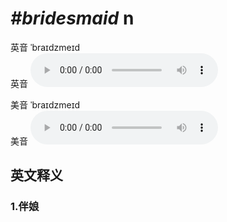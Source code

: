 # ***\#bridesmaid*** n
英音 ˈbraɪdzmeɪd  
英音
<audio src="./media/bridesmaid1_AAC.aac" controls="controls"></audio>

美音 ˈbraɪdzmeɪd  
美音
<audio src="./media/bridesmaid2_AAC.aac" controls="controls"></audio>



  

英文释义
---
### 1.**伴娘**  


